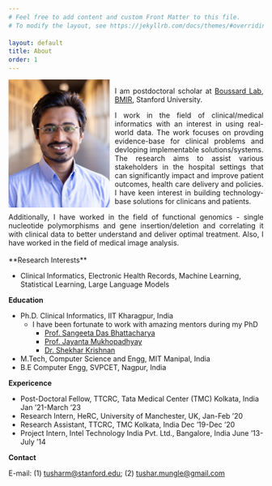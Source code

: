 ```yaml
---
# Feel free to add content and custom Front Matter to this file.
# To modify the layout, see https://jekyllrb.com/docs/themes/#overriding-theme-defaults

layout: default
title: About
order: 1
---
```


<div style="display: flex; align-items: flex-start;">	
  <img src="/media/TusharMungle1.jpg" alt="Tushar Mungle" width="200" style="margin-right: 10px;"/> 
  <div style="text-align: justify;">
    <p>I am postdoctoral scholar at <a href="https://med.stanford.edu/boussard-lab.html">Boussard Lab</a>, <a href="https://bmir.stanford.edu/">BMIR</a>, Stanford University.</p>
    <p>I work in the field of clinical/medical informatics with an interest in using real-world data. The work focuses on provding evidence-base for clinical problems and devloping implementable solutions/systems. The research aims to assist various stakeholders in the hospital settings that can significantly impact and improve patient outcomes, health care delivery and policies. I have keen interest in building technology-base solutions for clinicans and patients. 
	</p>
  </div>
</div>

<div style="text-align: justify;">
Additionally, I have worked in the field of functional genomics - single nucleotide polymorphisms and gene insertion/deletion and correlating it with clinical data to better understand and deliver optimal treatment. Also, I have worked in the field of medical image analysis. 
</div>
<br>
**Research Interests**

- Clinical Informatics, Electronic Health Records, Machine Learning, Statistical Learning, Large Language Models

**Education**
- Ph.D. Clinical Informatics, IIT Kharagpur, India
	- I have been fortunate to work with amazing mentors during my PhD 
		- [Prof. Sangeeta Das Bhattacharya](https://doctors.christianacare.org/provider/sangeeta-das-bhattacharya/844911)
		- [Prof. Jayanta Mukhopadhyay](https://www.iitkgp.ac.in/department/CS/faculty/cs-jay)
		- [Dr. Shekhar Krishnan](https://tmckolkata.com/apps/hrd/ajax.php?target=GetTPofile&Id=23) 
- M.Tech, Computer Science and Engg, MIT Manipal, India 
- B.E Computer Engg, SVPCET, Nagpur, India 

**Expericence**
- Post-Doctoral Fellow, TTCRC, Tata Medical Center (TMC) Kolkata, India Jan ’21-March ’23
- Research Intern, HeRC, University of Manchester, UK, Jan-Feb ’20
- Research Assistant, TTCRC, TMC Kolkata, India Dec ’19-Dec ’20
- Project Intern, Intel Technology India Pvt. Ltd., Bangalore, India June ’13-July ’14

**Contact** 

E-mail: (1) [tusharm@stanford.edu](mailto:tusharm@stanford.edu); (2) [tushar.mungle@gmail.com](mailto:tushar.mungle@gmail.com)